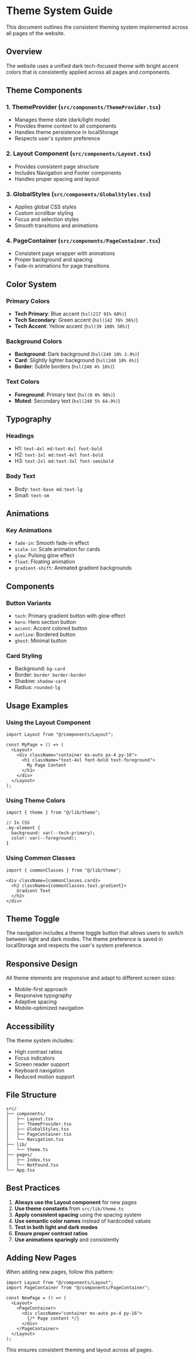 # Theme System Guide

This document outlines the consistent theming system implemented across all pages of the website.

## Overview

The website uses a unified dark tech-focused theme with bright accent colors that is consistently applied across all pages and components.

## Theme Components

### 1. ThemeProvider (`src/components/ThemeProvider.tsx`)
- Manages theme state (dark/light mode)
- Provides theme context to all components
- Handles theme persistence in localStorage
- Respects user's system preference

### 2. Layout Component (`src/components/Layout.tsx`)
- Provides consistent page structure
- Includes Navigation and Footer components
- Handles proper spacing and layout

### 3. GlobalStyles (`src/components/GlobalStyles.tsx`)
- Applies global CSS styles
- Custom scrollbar styling
- Focus and selection styles
- Smooth transitions and animations

### 4. PageContainer (`src/components/PageContainer.tsx`)
- Consistent page wrapper with animations
- Proper background and spacing
- Fade-in animations for page transitions

## Color System

### Primary Colors
- **Tech Primary**: Blue accent (`hsl(217 91% 60%)`)
- **Tech Secondary**: Green accent (`hsl(142 76% 36%)`)
- **Tech Accent**: Yellow accent (`hsl(39 100% 50%)`)

### Background Colors
- **Background**: Dark background (`hsl(240 10% 3.9%)`)
- **Card**: Slightly lighter background (`hsl(240 10% 6%)`)
- **Border**: Subtle borders (`hsl(240 4% 16%)`)

### Text Colors
- **Foreground**: Primary text (`hsl(0 0% 98%)`)
- **Muted**: Secondary text (`hsl(240 5% 64.9%)`)

## Typography

### Headings
- H1: `text-4xl md:text-6xl font-bold`
- H2: `text-3xl md:text-4xl font-bold`
- H3: `text-2xl md:text-3xl font-semibold`

### Body Text
- Body: `text-base md:text-lg`
- Small: `text-sm`

## Animations

### Key Animations
- `fade-in`: Smooth fade-in effect
- `scale-in`: Scale animation for cards
- `glow`: Pulsing glow effect
- `float`: Floating animation
- `gradient-shift`: Animated gradient backgrounds

## Components

### Button Variants
- `tech`: Primary gradient button with glow effect
- `hero`: Hero section button
- `accent`: Accent colored button
- `outline`: Bordered button
- `ghost`: Minimal button

### Card Styling
- Background: `bg-card`
- Border: `border border-border`
- Shadow: `shadow-card`
- Radius: `rounded-lg`

## Usage Examples

### Using the Layout Component
```tsx
import Layout from "@/components/Layout";

const MyPage = () => (
  <Layout>
    <div className="container mx-auto px-4 py-16">
      <h1 className="text-4xl font-bold text-foreground">
        My Page Content
      </h1>
    </div>
  </Layout>
);
```

### Using Theme Colors
```tsx
import { theme } from "@/lib/theme";

// In CSS
.my-element {
  background: var(--tech-primary);
  color: var(--foreground);
}
```

### Using Common Classes
```tsx
import { commonClasses } from "@/lib/theme";

<div className={commonClasses.card}>
  <h2 className={commonClasses.text.gradient}>
    Gradient Text
  </h2>
</div>
```

## Theme Toggle

The navigation includes a theme toggle button that allows users to switch between light and dark modes. The theme preference is saved in localStorage and respects the user's system preference.

## Responsive Design

All theme elements are responsive and adapt to different screen sizes:
- Mobile-first approach
- Responsive typography
- Adaptive spacing
- Mobile-optimized navigation

## Accessibility

The theme system includes:
- High contrast ratios
- Focus indicators
- Screen reader support
- Keyboard navigation
- Reduced motion support

## File Structure

```
src/
├── components/
│   ├── Layout.tsx
│   ├── ThemeProvider.tsx
│   ├── GlobalStyles.tsx
│   ├── PageContainer.tsx
│   └── Navigation.tsx
├── lib/
│   └── theme.ts
├── pages/
│   ├── Index.tsx
│   └── NotFound.tsx
└── App.tsx
```

## Best Practices

1. **Always use the Layout component** for new pages
2. **Use theme constants** from `src/lib/theme.ts`
3. **Apply consistent spacing** using the spacing system
4. **Use semantic color names** instead of hardcoded values
5. **Test in both light and dark modes**
6. **Ensure proper contrast ratios**
7. **Use animations sparingly** and consistently

## Adding New Pages

When adding new pages, follow this pattern:

```tsx
import Layout from "@/components/Layout";
import PageContainer from "@/components/PageContainer";

const NewPage = () => (
  <Layout>
    <PageContainer>
      <div className="container mx-auto px-4 py-16">
        {/* Page content */}
      </div>
    </PageContainer>
  </Layout>
);
```

This ensures consistent theming and layout across all pages. 